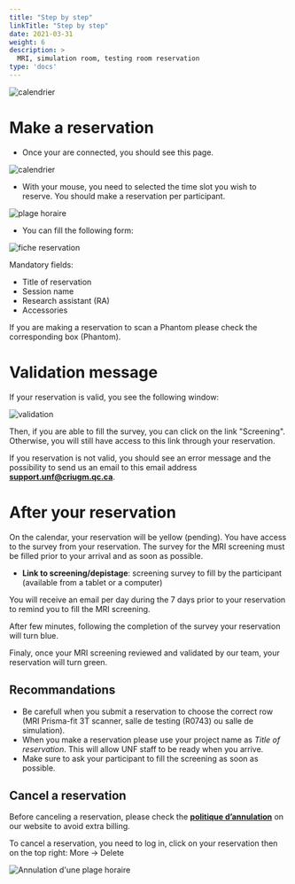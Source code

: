 ```yaml
---
title: "Step by step"
linkTitle: "Step by step"
date: 2021-03-31
weight: 6
description: >
  MRI, simulation room, testing room reservation
type: 'docs'
---
```


![calendrier](/images/documentation/reservation_login.png)

# Make a reservation

- Once your are connected, you should see this page.

![calendrier](/images/documentation/fr/reservation_mri_1.png)

- With your mouse, you need to selected the time slot you wish to reserve. You should make a reservation per participant.

![plage horaire](/images/documentation/fr/reservation_mri_2b.png)

- You can fill the following form:

![fiche reservation](/images/documentation/fr/reservation_mri_3.png)

Mandatory fields:
- Title of reservation
- Session name
- Research assistant (RA)
- Accessories

If you are making a reservation to scan a Phantom please check the corresponding box (Phantom).

# Validation message

If your reservation is valid, you see the following window:

![validation](/images/documentation/fr/reservation_mri_4.png)

Then, if you are able to fill the survey, you can click on the link "Screening". Otherwise, you will still have access to this link through your reservation.

If you reservation is not valid, you should see an error message and the possibility to send us an email to this email address __[support.unf@criugm.qc.ca](mailto:support.unf@criugm.qc.ca?subject=Reservation_MRI)__.

# After your reservation

On the calendar, your reservation will be yellow (pending). You have access to the survey from your reservation. The survey for the MRI screening must be filled prior to your arrival and as soon as possible.

- **Link to screening/depistage**: screening survey to fill by the participant (available from a tablet or a computer)

You will receive an email per day during the 7 days prior to your reservation to remind you to fill the MRI screening.

After few minutes, following the completion of the survey your reservation will turn blue.

Finaly, once your MRI screening reviewed and validated by our team, your reservation will turn green.

## Recommandations

* Be carefull when you submit a reservation to choose the correct row (MRI Prisma-fit 3T scanner, salle de testing (R0743) ou salle de simulation).
* When you make a reservation please use your project name as *Title of reservation*. This will allow UNF staff to be ready when you arrive.
* Make sure to ask your participant to fill the screening as soon as possible.

## Cancel a reservation

 Before canceling a reservation, please check the [__politique d’annulation__](http://www.unf-montreal.ca/rate) on our website to avoid extra billing.

 To cancel a reservation, you need to log in, click on your reservation then on the top right: More -> Delete

 ![Annulation d'une plage horaire](/images/documentation/fr/reservation_mri_cancel.png)
